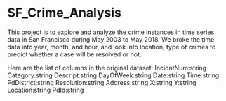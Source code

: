 # SF_Crime_Analysis

This project is to explore and analyze the crime instances in time series data in San Francisco during May 2003 to May 2018. We broke the time data into year, month, and hour, and look into location, type of crimes to predict whether a case will be resolved or not.


Here are the list of columns in the original dataset:
IncidntNum:string
Category:string
Descript:string
DayOfWeek:string
Date:string
Time:string
PdDistrict:string
Resolution:string
Address:string
X:string
Y:string
Location:string
PdId:string
